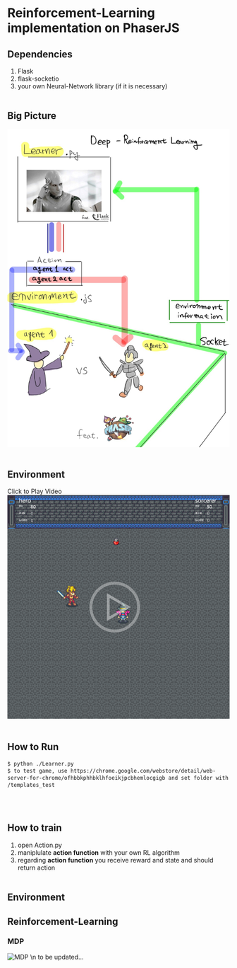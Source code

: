 # Reinforcement-Learning implementation on PhaserJS

## Dependencies
1. Flask
2. flask-socketio
3. your own Neural-Network library (if it is necessary)
<br><br>
## Big Picture
![explain](./img/phaser_js_RL_ex.jpg)
<br><br>

## Environment
Click to Play Video
[![env](./img/env_thumbnail.png)](https://youtu.be/tS9cRWf7uoE)
<br><br>

## How to Run
    $ python ./Learner.py
    $ to test game, use https://chrome.google.com/webstore/detail/web-server-for-chrome/ofhbbkphhbklhfoeikjpcbhemlocgigb and set folder with /templates_test

<br><br>

## How to train
1. open Action.py 
2. maniplulate **action function** with your own RL algorithm
3. regarding **action function** you receive reward and state and should return action
<br><br>

## Environment

## Reinforcement-Learning
### MDP
![MDP](https://latex.codecogs.com/svg.latex?V^\pi(s)=R(s)+\gamma\sum_{s^\prime\in{S}}P_{s\pi(s)}(s^\prime)V^\pi(s^\prime))
\n
to be updated...